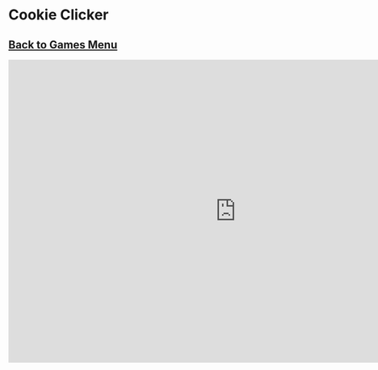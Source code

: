 # Cookie Clicker
## [Back to Games Menu](https://simatalk.github.io/games)

<iframe src="https://trixter9994.github.io/Cookie-Clicker-Source-Code/" style="width:900px;height:600px;border:0"></iframe>
